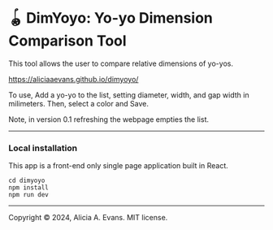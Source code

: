 # 🪀 DimYoyo: Yo-yo Dimension Comparison Tool

This tool allows the user to compare relative dimensions of yo-yos.

https://aliciaaevans.github.io/dimyoyo/

To use, Add a yo-yo to the list, setting diameter, width, and gap width in milimeters. Then, select a color and Save.

Note, in version 0.1 refreshing the webpage empties the list.


---

### Local installation

This app is a front-end only single page application built in React.

```
cd dimyoyo
npm install
npm run dev
```


---

Copyright &copy; 2024, Alicia A. Evans. MIT license.
